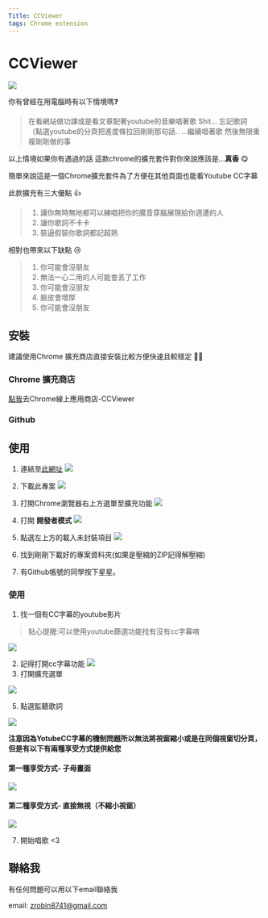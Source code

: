 ```yaml
---
Title: CCViewer
tags: Chrome extension
---
```


# CCViewer
![](https://i.imgur.com/6Azs0bd.gif)


你有曾經在用電腦時有以下情境嗎:question: 

> 在看網站做功課或是看文章配著youtube的音樂唱著歌
> Shit... 忘記歌詞 （點選youtube的分頁把進度條拉回剛剛那句話..
> ...繼續唱著歌 然後無限重複剛剛做的事 
> 
以上情境如果你有遇過的話
這款chrome的擴充套件對你來說應該是...**真香** :yum: 

簡單來說這是一個Chrome擴充套件為了方便在其他頁面也能看Youtube CC字幕

此款擴充有三大優點 :+1: 
> 1. 讓你無時無地都可以練唱把你的魔音穿腦展現給你週遭的人
> 2. 讓你歌詞不卡卡
> 3. 裝逼假裝你歌詞都記超熟

相對也帶來以下缺點 :cry: 
> 1. 你可能會沒朋友
> 2. 無法一心二用的人可能會丟了工作
> 3. 你可能會沒朋友
> 4. 臉皮會增厚
> 5. 你可能會沒朋友

## 安裝
建議使用Chrome 擴充商店直接安裝比較方便快速且較穩定 :ok_woman: 
### Chrome 擴充商店
[點我](https://chrome.google.com/webstore/detail/ccviewer/knacaicmpbfncgmdmkebpbomemlglncb?hl=zh-TW)去Chrome線上應用商店-CCViewer
### Github


## 使用
1. 連結至[此網址](https://github.com/aiyu666/CCViewer)
![](https://i.imgur.com/L3pzwN7.png)

2. 下載此專案
![](https://i.imgur.com/KGZV0Kl.png)

3. 打開Chrome瀏覽器右上方選單至擴充功能
![](https://i.imgur.com/mVJdalY.png)

4. 打開 **開發者模式**
![](https://i.imgur.com/rCBsY6E.png)

5. 點選左上方的載入未封裝項目
![](https://i.imgur.com/VMsPOnG.png)

6. 找到剛剛下載好的專案資料夾(如果是壓縮的ZIP記得解壓縮)
7. 有Github帳號的同學按下星星。

### 使用
1. 找一個有CC字幕的youtube影片

> 貼心提醒:可以使用youtube篩選功能找有沒有cc字幕唷

![](https://i.imgur.com/JYgbxDV.png)

2. 記得打開cc字幕功能
![](https://i.imgur.com/ge96wwA.png)
4. 打開擴充選單

![](https://i.imgur.com/63rphIR.png)

5. 點選監聽歌詞

![](https://i.imgur.com/HEKaRTx.png)


**注意因為YotubeCC字幕的機制問題所以無法將視窗縮小或是在同個視窗切分頁，但是有以下有兩種享受方式提供給您**

#### 第一種享受方式- 子母畫面

![](https://i.imgur.com/6Azs0bd.gif)

#### 第二種享受方式- 直接無視（不縮小視窗）

![](https://i.imgur.com/1ZPb9sz.gif)

7. 開始唱歌 <3


## 聯絡我
有任何問題可以用以下email聯絡我

email: zrobin8741@gmail.com
